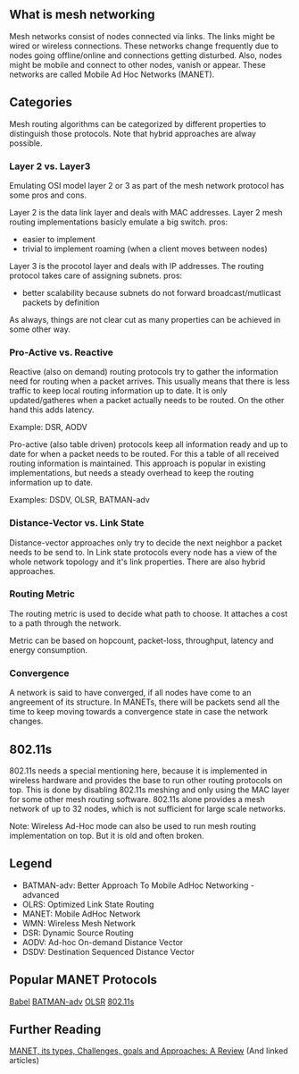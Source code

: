 ## What is mesh networking

Mesh networks consist of nodes connected via links. The links might be wired or wireless connections.
These networks change frequently due to nodes going offline/online and connections getting disturbed.
Also, nodes might be mobile and connect to other nodes, vanish or appear. These networks are called Mobile Ad Hoc Networks (MANET).

## Categories

Mesh routing algorithms can be categorized by different properties to distinguish those protocols.
Note that hybrid approaches are alway possible.

### Layer 2 vs. Layer3
Emulating OSI model layer 2 or 3 as part of the mesh network protocol has some pros and cons.

Layer 2 is the data link layer and deals with MAC addresses. Layer 2 mesh routing implementations basicly emulate a big switch.
pros:
* easier to implement
* trivial to implement roaming (when a client moves between nodes)

Layer 3 is the procotol layer and deals with IP addresses.
The routing protocol takes care of assigning subnets.
pros:
* better scalability because subnets do not forward broadcast/mutlicast packets by definition

As always, things are not clear cut as many properties can be achieved in some other way.

### Pro-Active vs. Reactive

Reactive (also on demand) routing protocols try to gather the information need for routing when a packet arrives.
This usually means that there is less traffic to keep local routing information up to date. It is only updated/gatheres when a packet actually needs to be routed. On the other hand this adds latency.

Example: DSR, AODV

Pro-active (also table driven) protocols keep all information ready and up to date for when a packet needs to be routed. For this a table of all received routing information is maintained.
This approach is popular in existing implementations, but needs a steady overhead to keep the routing information up to date.

Examples: DSDV, OLSR, BATMAN-adv

### Distance-Vector vs. Link State

Distance-vector approaches only try to decide the next neighbor a packet needs to be send to. 
In Link state protocols every node has a view of the whole network topology and it's link properties.
There are also hybrid approaches.

### Routing Metric

The routing metric is used to decide what path to choose. It attaches a cost to a path through the network.

Metric can be based on hopcount, packet-loss, throughput, latency and energy consumption.

### Convergence

A network is said to have converged, if all nodes have come to an angreement of its structure.
In MANETs, there will be packets send all the time to keep moving towards a convergence state in case the network changes.

## 802.11s

802.11s needs a special mentioning here, because it is implemented in wireless hardware and provides the base to run other routing protocols on top. This is done by disabling 802.11s meshing and only using the MAC layer for some other mesh routing software.
802.11s alone provides a mesh network of up to 32 nodes, which is not sufficient for large scale networks.

Note: Wireless Ad-Hoc mode can also be used to run mesh routing implementation on top. But it is old and often broken.

## Legend

* BATMAN-adv: Better Approach To Mobile AdHoc Networking - advanced
* OLRS: Optimized Link State Routing
* MANET: Mobile AdHoc Network
* WMN: Wireless Mesh Network
* DSR: Dynamic Source Routing
* AODV: Ad-hoc On-demand Distance Vector
* DSDV: Destination Sequenced Distance Vector

## Popular MANET Protocols

[Babel](https://www.irif.fr/~jch/software/babel/)
[BATMAN-adv](https://www.open-mesh.org/projects/batman-adv/wiki)
[OLSR](http://www.olsr.org/mediawiki/index.php/Main_Page)
[802.11s](https://en.wikipedia.org/wiki/IEEE_802.11s)

## Further Reading

[MANET, its types, Challenges, goals and Approaches: A Review](https://www.ijsr.net/archive/v5i5/NOV163727.pdf) (And linked articles)
